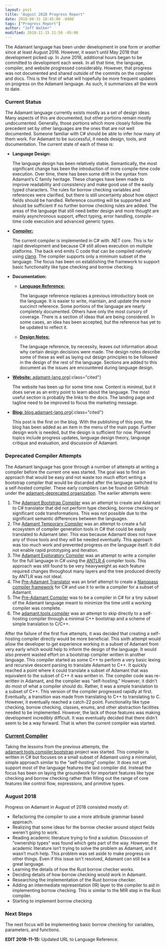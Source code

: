 ```yaml
---
layout: post
title: "August 2018 Progress Report"
date: 2018-08-31 18:45:00 -0400
tags: ["Progress Report"]
author: "Jeff Walker"
modified: 2018-11-15 21:50 -05:00
---
```


The Adamant language has been under development in one form or another since at least August 2016. However, it wasn't until May 2018 that development picked up. In June 2018, additional hours began to be committed to development each week. In all that time, the language, compiler, and website progressed considerably. However, that progress was not documented and shared outside of the commits on the compiler and docs. This is the first of what will hopefully be more frequent updates on progress on the Adamant language. As such, it summarizes all the work to date.

### Current Status

The Adamant language currently exists mostly as a set of design ideas. Many aspects of this are documented, but other portions remain mostly undocumented. Generally, those portions which more closely follow the precedent set by other languages are the ones that are not well documented. Someone familiar with C# should be able to infer how many of them work. For Adamant to be successful, it needs design, tools, and documentation. The current state of each of these is:

* **Language Design:**

  The language design has been relatively stable. Semantically, the most significant change has been the introduction of more compile-time code execution. Over time, there has been some drift in the syntax from Adamant’s C family heritage. These changes have been made to improve readability and consistency and make good use of the easily typed characters. The rules for borrow checking variables and references were clarified, but there is still uncertainty about how object fields should be handled. Reference counting will be supported and should be sufficient if no further borrow checking rules are added. The areas of the language that still need better design and more thought are mainly asynchronous support, effect typing, error handling, compile-time code execution and advanced generic types.
* [**Compiler:**](https://github.com/adamant/adamant.tools.compiler.bootstrap)

  The current compiler is implemented in C# with .NET core. This is for rapid development and because C# still allows execution on multiple platforms. The back end emits C code that can be compiled natively using [clang](https://clang.llvm.org). The compiler supports only a minimum subset of the language. The focus has been on establishing the framework to support basic functionality like type checking and borrow checking.
* **Documentation:**
  * [**Language Reference:**](https://github.com/adamant/adamant.language.reference/blob/master/book.md)

    The language reference replaces a previous introductory book on the language. It is easier to write, maintain, and update the more succinct reference. Some portions of the language are nearly completely documented. Others have only the most cursory of coverage. There is a section of ideas that are being considered. In some cases, an idea has been accepted, but the reference has yet to be updated to reflect it.
  * [**Design Notes:**](https://github.com/adamant/adamant.language.design/blob/master/book.md)

    The language reference, by necessity, leaves out information about why certain design decisions were made. The design notes describe some of these as well as laying out design principles to be followed in the design of the rest of the language. Sections are added to this document as the issues are encountered during language design.
* [**Website:** adamant-lang.org](https://adamant-lang.org){:class="cited"}

  The website has been up for some time now. Content is minimal, but it does serve as an entry point to learn about the language. The most useful section is probably the links to the docs. The landing page and tagline need to be improved to focus the marketing message.
* [**Blog:** blog.adamant-lang.org](https://blog.adamant-lang.org){:class="cited"}

  This post is the first on the blog. With the publishing of this post, the blog has been added as an item in the menu of the main page. Further design work is needed, but the design is sufficient for now. Planned topics include progress updates, language design theory, language critique and evaluation, and discussion of Adamant.

### Deprecated Compiler Attempts

The Adamant language has gone through a number of attempts at writing a compiler before the current one was started. The goal was to find an approach that would be easy and not waste too much effort writing a bootstrap compiler that would be discarded after the language switched to a self-hosted compiler. These early compilers can be found on GitHub under the [adamant-deprecated organization](https://github.com/adamant-deprecated). The earlier attempts were:

1. The [Adamant Bootstrap Compiler](https://github.com/adamant-deprecated/AdamantBootstrapCompiler) was an attempt to create and Adamant to C# translator that did not perform type checking, borrow checking or significant code transformations. This was not possible due to the significant semantic differences between the languages.
2. The [Adamant Temporary Compiler](https://github.com/adamant-deprecated/AdamantTemporaryCompiler) was an attempt to create a full ecosystem of compiler generation tools in C# that could be easily translated to Adamant later. This was because Adamant does not have any of those tools and they will be needed eventually. This approach was too much work and prevented progress on the language itself. It did not enable rapid prototyping and iteration.
3. The [Adamant Exploratory Compiler](https://github.com/adamant-deprecated/AdamantExploratoryCompiler) was an attempt to write a compiler for the full language in C# using the [ANTLR 4](http://www.antlr.org) compiler tools. This approach was still found to be very heavyweight as each feature required changes throughout many layers and the tree produced directly by ANTLR was not ideal.
4. The [Pre-Adamant Translator](https://github.com/adamant-deprecated/PreAdamant.Translator) was an brief attempt to create a [Nanopass compiler framework](http://nanopass.org/) for C# and use it to write a compiler for a subset of Adamant.
5. The [Pre-Adamant Compiler](https://github.com/adamant-deprecated/PreAdamantCompiler) was to be a compiler in C# for a tiny subset of the Adamant language meant to minimize the time until a working compiler was complete.
6. The [adamant.tools.compiler](https://github.com/adamant-deprecated/adamant.tools.compiler) was an attempt to skip directly to a self-hosting compiler through a minimal C++ bootstrap and a scheme of simple translation to C/C++.

After the failure of the first five attempts, it was decided that creating a self-hosting compiler directly would be more beneficial. This sixth attempt would allow the developer to get experience working in a subset of Adamant from very early which would help to inform the design of the language. It would also prevent wasted effort on a bootstrap compiler written in another language. This compiler started as some C++ to perform a very basic lexing and recursive descent parsing to translate Adamant to C++. It quickly reached a point where it could translate a subset of Adamant that was equivalent to the subset of C++ it was  written in. The compiler code was re-written in Adamant, and the compiler was "self-hosting." However, it didn't do most of what a compiler should do. Rather, it was a simple translation to a subset of C++. This version of the compiler progressed rapidly at first. Eventually, a transition was made from translating to C++ to translating to C. However, it eventually reached a catch-22 point. Functionality like type checking, borrow checking, classes, enums, and other abstraction facilities needed to be implemented. However, the lack of those features was making development incredibly difficult. It was eventually decided that there didn't seem to be a way forward. That is when the current compiler was started.

### [Current Compiler](https://github.com/adamant/adamant.tools.compiler.bootstrap)

Taking the lessons from the previous attempts, the [adamant.tools.compiler.bootstrap](https://github.com/adamant/adamant.tools.compiler.bootstrap) project was started. This compiler is written in C# but focuses on a small subset of Adamant using a minimalist, simple approach similar to the "self-hosting" compiler. It does not yet support most of the language features the last compiler did. Instead the focus has been on laying the groundwork for important features like type checking and borrow checking rather than filling out the range of core features like control flow, expressions, and primitive types.

### August 2018

Progress on Adamant in August of 2018 consisted mostly of:

* Refactoring the compiler to use a more attribute grammar based approach.
* Realizing that some ideas for the borrow checker around object fields weren't going to work.
* Reading academic literature trying to find a solution. Discussion of "ownership types" was found which gets part of the way. However, the academic literature isn’t trying to solve the problem as Adamant, and it wasn’t much help. This problem was set aside to make progress on other things. Even if this issue isn't resolved, Adamant can still be a great language.
* Learning the details of how the Rust borrow checker works.
* Deciding details of how borrow checking would work in Adamant.
* Researching the implementation of the Rust borrow checker.
* Adding an intermediate representation (IR) layer to the compiler to aid in implementing borrow checking. This is similar to the MIR step in the Rust compiler.
* Starting to implement borrow checking

### Next Steps

The next focus will be implementing basic borrow checking for variables, parameters, and functions.

**EDIT 2018-11-15:** Updated URL to Language Reference.
